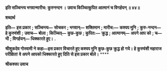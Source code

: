 **इति सञ्चिन्त्य भगवान्मारीच: कुरुनन्दन ।** **उवाच किञ्चित्कुपित आत्मानं च विगर्हयन् ॥ ४४॥** 

**शब्दार्थ** 

**इति—** **इस प्रकार** **; सञ्चिन्त्य—** **सोचकर** **; भगवान्—** **शक्तिमान** **; मारीच:—** **कश्यप मुनि** **; कुरु-नन्दन—** **हे कुरुवंशी** **;** **उवाच—** **बोला** **; किञ्चित्—** **कुछ-कुछ** **; कुपित:—** **क्रुद्ध** **; आत्मानम्—** **अपने आप को** **; च—** **भी** **; विगर्हयन्—** **धिक्कारते हुए।** **.** 

**श्रीशुकदेव गोस्वामी ने कहा—इस प्रकार विचारते हुए कश्यप मुनि कुछ-कुछ क्रुद्ध हो** **गये। हे कुरुवंशी महाराज परीक्षित! वे अपने आपको धिक्कारते हुए दिति से इस प्रकार बोले।** **** 

**श्रीकश्यप उवाच** 